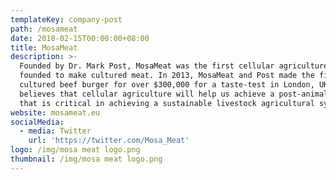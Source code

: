 ```yaml
---
templateKey: company-post
path: /mosameat
date: 2018-02-15T00:00:00+08:00
title: MosaMeat
description: >-
  Founded by Dr. Mark Post, MosaMeat was the first cellular agriculture company
  founded to make cultured meat. In 2013, MosaMeat and Post made the first
  cultured beef burger for over $300,000 for a taste-test in London, UK. Post
  believes that cellular agriculture will help us achieve a post-animal economy
  that is critical in achieving a sustainable livestock agricultural system.
website: mosameat.eu
socialMedia:
  - media: Twitter
    url: 'https://twitter.com/Mosa_Meat'
logo: /img/mosa meat logo.png
thumbnail: /img/mosa meat logo.png
---
```


